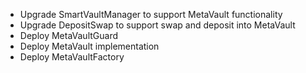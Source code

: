 - Upgrade SmartVaultManager to support MetaVault functionality
- Upgrade DepositSwap to support swap and deposit into MetaVault
- Deploy MetaVaultGuard
- Deploy MetaVault implementation
- Deploy MetaVaultFactory